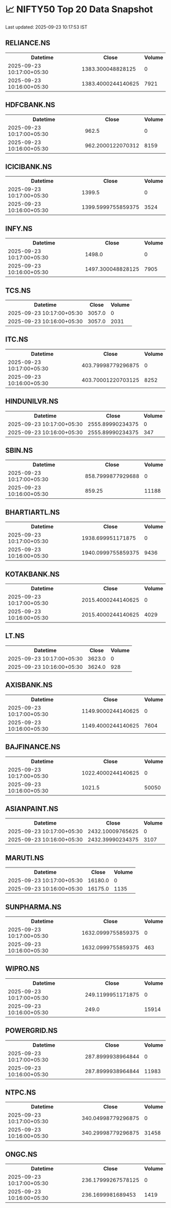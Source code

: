 # 📈 NIFTY50 Top 20 Data Snapshot

Last updated: 2025-09-23 10:17:53 IST

## RELIANCE.NS

<table>
  <tr><th>Datetime</th><th>Close</th><th>Volume</th></tr>
  <tr><td>2025-09-23 10:17:00+05:30</td><td>1383.300048828125</td><td>0</td></tr>
  <tr><td>2025-09-23 10:16:00+05:30</td><td>1383.4000244140625</td><td>7921</td></tr>
</table>

## HDFCBANK.NS

<table>
  <tr><th>Datetime</th><th>Close</th><th>Volume</th></tr>
  <tr><td>2025-09-23 10:17:00+05:30</td><td>962.5</td><td>0</td></tr>
  <tr><td>2025-09-23 10:16:00+05:30</td><td>962.2000122070312</td><td>8159</td></tr>
</table>

## ICICIBANK.NS

<table>
  <tr><th>Datetime</th><th>Close</th><th>Volume</th></tr>
  <tr><td>2025-09-23 10:17:00+05:30</td><td>1399.5</td><td>0</td></tr>
  <tr><td>2025-09-23 10:16:00+05:30</td><td>1399.5999755859375</td><td>3524</td></tr>
</table>

## INFY.NS

<table>
  <tr><th>Datetime</th><th>Close</th><th>Volume</th></tr>
  <tr><td>2025-09-23 10:17:00+05:30</td><td>1498.0</td><td>0</td></tr>
  <tr><td>2025-09-23 10:16:00+05:30</td><td>1497.300048828125</td><td>7905</td></tr>
</table>

## TCS.NS

<table>
  <tr><th>Datetime</th><th>Close</th><th>Volume</th></tr>
  <tr><td>2025-09-23 10:17:00+05:30</td><td>3057.0</td><td>0</td></tr>
  <tr><td>2025-09-23 10:16:00+05:30</td><td>3057.0</td><td>2031</td></tr>
</table>

## ITC.NS

<table>
  <tr><th>Datetime</th><th>Close</th><th>Volume</th></tr>
  <tr><td>2025-09-23 10:17:00+05:30</td><td>403.79998779296875</td><td>0</td></tr>
  <tr><td>2025-09-23 10:16:00+05:30</td><td>403.70001220703125</td><td>8252</td></tr>
</table>

## HINDUNILVR.NS

<table>
  <tr><th>Datetime</th><th>Close</th><th>Volume</th></tr>
  <tr><td>2025-09-23 10:17:00+05:30</td><td>2555.89990234375</td><td>0</td></tr>
  <tr><td>2025-09-23 10:16:00+05:30</td><td>2555.89990234375</td><td>347</td></tr>
</table>

## SBIN.NS

<table>
  <tr><th>Datetime</th><th>Close</th><th>Volume</th></tr>
  <tr><td>2025-09-23 10:17:00+05:30</td><td>858.7999877929688</td><td>0</td></tr>
  <tr><td>2025-09-23 10:16:00+05:30</td><td>859.25</td><td>11188</td></tr>
</table>

## BHARTIARTL.NS

<table>
  <tr><th>Datetime</th><th>Close</th><th>Volume</th></tr>
  <tr><td>2025-09-23 10:17:00+05:30</td><td>1938.699951171875</td><td>0</td></tr>
  <tr><td>2025-09-23 10:16:00+05:30</td><td>1940.0999755859375</td><td>9436</td></tr>
</table>

## KOTAKBANK.NS

<table>
  <tr><th>Datetime</th><th>Close</th><th>Volume</th></tr>
  <tr><td>2025-09-23 10:17:00+05:30</td><td>2015.4000244140625</td><td>0</td></tr>
  <tr><td>2025-09-23 10:16:00+05:30</td><td>2015.4000244140625</td><td>4029</td></tr>
</table>

## LT.NS

<table>
  <tr><th>Datetime</th><th>Close</th><th>Volume</th></tr>
  <tr><td>2025-09-23 10:17:00+05:30</td><td>3623.0</td><td>0</td></tr>
  <tr><td>2025-09-23 10:16:00+05:30</td><td>3624.0</td><td>928</td></tr>
</table>

## AXISBANK.NS

<table>
  <tr><th>Datetime</th><th>Close</th><th>Volume</th></tr>
  <tr><td>2025-09-23 10:17:00+05:30</td><td>1149.9000244140625</td><td>0</td></tr>
  <tr><td>2025-09-23 10:16:00+05:30</td><td>1149.4000244140625</td><td>7604</td></tr>
</table>

## BAJFINANCE.NS

<table>
  <tr><th>Datetime</th><th>Close</th><th>Volume</th></tr>
  <tr><td>2025-09-23 10:17:00+05:30</td><td>1022.4000244140625</td><td>0</td></tr>
  <tr><td>2025-09-23 10:16:00+05:30</td><td>1021.5</td><td>50050</td></tr>
</table>

## ASIANPAINT.NS

<table>
  <tr><th>Datetime</th><th>Close</th><th>Volume</th></tr>
  <tr><td>2025-09-23 10:17:00+05:30</td><td>2432.10009765625</td><td>0</td></tr>
  <tr><td>2025-09-23 10:16:00+05:30</td><td>2432.39990234375</td><td>3107</td></tr>
</table>

## MARUTI.NS

<table>
  <tr><th>Datetime</th><th>Close</th><th>Volume</th></tr>
  <tr><td>2025-09-23 10:17:00+05:30</td><td>16180.0</td><td>0</td></tr>
  <tr><td>2025-09-23 10:16:00+05:30</td><td>16175.0</td><td>1135</td></tr>
</table>

## SUNPHARMA.NS

<table>
  <tr><th>Datetime</th><th>Close</th><th>Volume</th></tr>
  <tr><td>2025-09-23 10:17:00+05:30</td><td>1632.0999755859375</td><td>0</td></tr>
  <tr><td>2025-09-23 10:16:00+05:30</td><td>1632.0999755859375</td><td>463</td></tr>
</table>

## WIPRO.NS

<table>
  <tr><th>Datetime</th><th>Close</th><th>Volume</th></tr>
  <tr><td>2025-09-23 10:17:00+05:30</td><td>249.1199951171875</td><td>0</td></tr>
  <tr><td>2025-09-23 10:16:00+05:30</td><td>249.0</td><td>15914</td></tr>
</table>

## POWERGRID.NS

<table>
  <tr><th>Datetime</th><th>Close</th><th>Volume</th></tr>
  <tr><td>2025-09-23 10:17:00+05:30</td><td>287.8999938964844</td><td>0</td></tr>
  <tr><td>2025-09-23 10:16:00+05:30</td><td>287.8999938964844</td><td>11983</td></tr>
</table>

## NTPC.NS

<table>
  <tr><th>Datetime</th><th>Close</th><th>Volume</th></tr>
  <tr><td>2025-09-23 10:17:00+05:30</td><td>340.04998779296875</td><td>0</td></tr>
  <tr><td>2025-09-23 10:16:00+05:30</td><td>340.29998779296875</td><td>31458</td></tr>
</table>

## ONGC.NS

<table>
  <tr><th>Datetime</th><th>Close</th><th>Volume</th></tr>
  <tr><td>2025-09-23 10:17:00+05:30</td><td>236.17999267578125</td><td>0</td></tr>
  <tr><td>2025-09-23 10:16:00+05:30</td><td>236.1699981689453</td><td>1419</td></tr>
</table>

